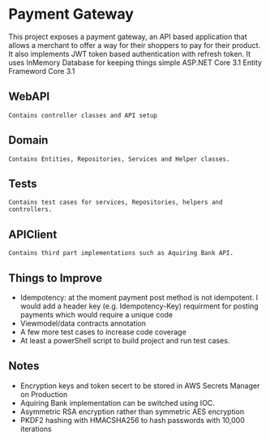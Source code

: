 # Payment Gateway

This project exposes a payment gateway, an API based application that allows a merchant to offer a way for their shoppers to pay for their product. It also implements JWT token based authentication with refresh token. 
It uses InMemory Database for keeping things simple
ASP.NET Core 3.1 
Entity Frameword Core 3.1


## WebAPI
	Contains controller classes and API setup 

## Domain
	Contains Entities, Repositories, Services and Helper classes.

## Tests
	Contains test cases for services, Repositories, helpers and controllers.
	
## APIClient 
	Contains third part implementations such as Aquiring Bank API.


## Things to Improve
  - Idempotency: at the moment payment post method is not idempotent. I would add a header key (e.g. Idempotency-Key) requirment for posting payments which would require a unique code
  - Viewmodel/data contracts annotation
  - A few more test cases to increase code coverage
  - At least a powerShell script to build project and run test cases.
  

## Notes
  - Encryption keys and token secert to be stored in AWS Secrets Manager on Production
  - Aquiring Bank implementation can be switched using IOC.
  - Asymmetric RSA encryption rather than symmetric AES encryption
  - PKDF2 hashing with HMACSHA256 to hash passwords with 10,000 iterations
  
 
